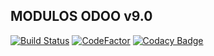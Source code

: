 MODULOS ODOO v9.0 
-----------------

[![Build Status](https://travis-ci.org/jobiols/odoo-addons.svg?branch=9.0)](https://travis-ci.org/jobiols/odoo-addons)
[![CodeFactor](https://www.codefactor.io/repository/github/jobiols/odoo-addons/badge/9.0)](https://www.codefactor.io/repository/github/jobiols/odoo-addons/overview/9.0)
[![Codacy Badge](https://api.codacy.com/project/badge/Grade/8deb962677744a5db3c333ef0de54dce)](https://www.codacy.com/manual/jobiols/odoo-addons?utm_source=github.com&amp;utm_medium=referral&amp;utm_content=jobiols/odoo-addons&amp;utm_campaign=Badge_Grade)